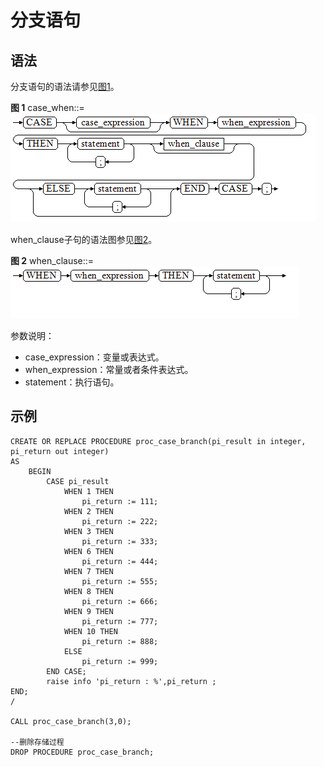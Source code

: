 # 分支语句

## 语法<a name="zh-cn_topic_0237122235_zh-cn_topic_0059779327_sa0d157976d6d4848ae582a3adc20e356"></a>

分支语句的语法请参见[图1](#zh-cn_topic_0237122235_zh-cn_topic_0059779327_fe2376535378e44c78c4e70078d0fb779)。

**图 1**  case\_when::=<a name="zh-cn_topic_0237122235_zh-cn_topic_0059779327_fe2376535378e44c78c4e70078d0fb779"></a>
![](figures/case_when.png "case_when")

when\_clause子句的语法图参见[图2](#zh-cn_topic_0237122235_zh-cn_topic_0059779327_f0b6779d008024e8fb5c2267d8d3bff14)。

**图 2**  when\_clause::=<a name="zh-cn_topic_0237122235_zh-cn_topic_0059779327_f0b6779d008024e8fb5c2267d8d3bff14"></a>
![](figures/when_clause.png "when_clause")

参数说明：

-   case\_expression：变量或表达式。
-   when\_expression：常量或者条件表达式。
-   statement：执行语句。

## 示例<a name="zh-cn_topic_0237122235_zh-cn_topic_0059779327_sfd9ddef81026494fbefef995f9ced557"></a>

```
CREATE OR REPLACE PROCEDURE proc_case_branch(pi_result in integer, pi_return out integer)
AS
    BEGIN
        CASE pi_result
            WHEN 1 THEN
                pi_return := 111;
            WHEN 2 THEN
                pi_return := 222;
            WHEN 3 THEN
                pi_return := 333;
            WHEN 6 THEN
                pi_return := 444;
            WHEN 7 THEN
                pi_return := 555;
            WHEN 8 THEN
                pi_return := 666;
            WHEN 9 THEN
                pi_return := 777;
            WHEN 10 THEN
                pi_return := 888;
            ELSE
                pi_return := 999;
        END CASE;
        raise info 'pi_return : %',pi_return ;
END;
/

CALL proc_case_branch(3,0);

--删除存储过程
DROP PROCEDURE proc_case_branch;
```
